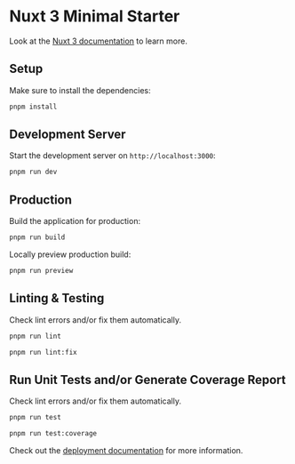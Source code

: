 # Nuxt 3 Minimal Starter

Look at the [Nuxt 3 documentation](https://nuxt.com/docs/getting-started/introduction) to learn more.

## Setup

Make sure to install the dependencies:

```bash
pnpm install
```

## Development Server

Start the development server on `http://localhost:3000`:

```bash
pnpm run dev
```

## Production

Build the application for production:

```bash
pnpm run build
```

Locally preview production build:

```bash
pnpm run preview
```

## Linting & Testing

Check lint errors and/or fix them automatically.

```bash
pnpm run lint

pnpm run lint:fix
```

## Run Unit Tests and/or Generate Coverage Report

Check lint errors and/or fix them automatically.

```bash
pnpm run test

pnpm run test:coverage
```

Check out the [deployment documentation](https://nuxt.com/docs/getting-started/deployment) for more information.
